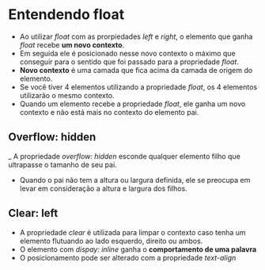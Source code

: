 # Entendendo float
- Ao utilizar *float* com as prorpiedades *left* e *right*, o elemento que ganha *float* recebe **um novo contexto**.
- Em seguida ele é posicionado nesse novo contexto o máximo que conseguir para o sentido que foi passado para a propriedade *float*.
- **Novo contexto** é uma camada que fica acima da camada de origem do elemento.
- Se você tiver 4 elementos utilizando a propriedade *float*, os 4 elementos utilizarão o mesmo contexto.
- Quando um elemento recebe a propriedade *float*, ele ganha um novo contexto e não está mais no contexto do elemento pai.

## Overflow: hidden
_ A propriedade *overflow: hidden* esconde qualquer elemento filho que ultrapasse o tamanho de seu pai.
- Quando o pai não tem a altura ou largura definida, ele se preocupa em levar em consideração a altura e largura dos filhos.

## Clear: left
- A propriedade *clear* é utilizada para limpar o contexto caso tenha um elemento flutuando ao lado esquerdo, direito ou ambos.
- O elemento com *dispay: inline* ganha o **comportamento de uma palavra**
- O posicionamento pode ser alterado com a propriedade *text-align*